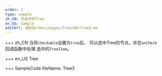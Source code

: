 ```yaml
--- 
order: 3
type: sample
zh_CN: 可选中的Tree
en_US: Sample
editUrl: $BASE/docs/pages/tree/md/tree3.md
---
```


+++ zh_CN
当将<Code>checkable</Code>设置为<Code>true</Code>后， 可以选中Tree的节点。并在<Code>onCheck</Code>回调函数中处理
选中的<Code>TreeItem</Code>。

+++ en_US
Tree

+++ SampleCode
fileName: Tree3
